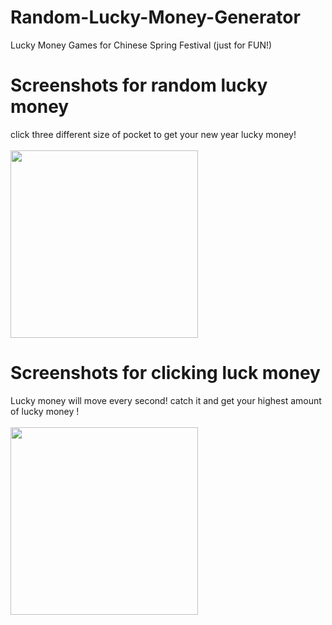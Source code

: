 # Random-Lucky-Money-Generator
Lucky Money Games for Chinese Spring Festival (just for FUN!)

# Screenshots for random lucky money
click three different size of pocket to get your new year lucky money!</br></br>
<img src="https://github.com/raylinhonghu/Random-Lucky-Money-Generator/blob/master/Capture.PNG" width="300px">

# Screenshots for clicking luck money
Lucky money will move every second! catch it and get your highest amount of lucky money !</br></br>
<img src="https://github.com/raylinhonghu/Random-Lucky-Money-Generator/blob/master/luckMoneyOnWechat.jpg" width="300px">


